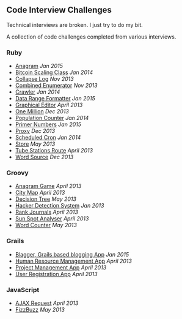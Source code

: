 ## Code Interview Challenges

Technical interviews are broken. I just try to do my bit.

A collection of code challenges completed from various interviews.


### Ruby

- [Anagram](ruby/anagram) *Jan 2015*
- [Bitcoin Scaling Class](ruby/bitcoin-scaling-class) *Jan 2014*
- [Collapse Log](ruby/collapse-log) *Nov 2013*
- [Combined Enumerator](ruby/combined-enumerator) *Nov 2013*
- [Crawler](ruby/crawler) *Jan 2014*
- [Data Range Formatter](ruby/data-range-formatter) *Jan 2015*
- [Graphical Editor](ruby/graphical-editor) *April 2013*
- [One Million](ruby/one-million) *Dec 2013*
- [Population Counter](ruby/population-counter) *Jan 2014*
- [Primer Numbers](ruby/primer-numbers) *Jan 2015*
- [Proxy](ruby/proxy) *Dec 2013*
- [Scheduled Cron](ruby/scheduled-cron) *Jan 2014*
- [Store](ruby/store) *May 2013*
- [Tube Stations Route](ruby/tube-stations-route) *April 2013*
- [Word Source](ruby/word-source) *Dec 2013*


### Groovy

- [Anagram Game](groovy/anagram-game) *April 2013*
- [City Map](groovy/city-map) *April 2013*
- [Decision Tree](groovy/decision-tree) *May 2013*
- [Hacker Detection System](groovy/hacker-detection-system) *Jan 2013*
- [Rank Journals](groovy/rank-journals) *April 2013*
- [Sun Spot Analyser](groovy/sun-spot-analyser) *April 2013*
- [Word Counter](groovy/word-counter) *May 2013*


### Grails

- [Blagger, Grails based blogging App](grails/blagger) *Jan 2015*
- [Human Resource Management App](grails/human-resource-management) *April 2013*
- [Project Management App](grails/project-management) *April 2013*
- [User Registration App](grails/user-registration) *April 2013*


### JavaScript

- [AJAX Request](javascript/ajax-request) *April 2013*
- [FizzBuzz](javascript/fizz-buzz) *May 2013*
